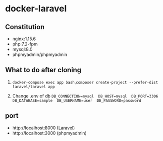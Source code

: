 # docker-laravel

## Constitution
* nginx:1.15.6
* php:7.2-fpm
* mysql:8.0
* phpmyadmin/phpmyadmin

## What to do after cloning
1. `docker-compose exec app bash`,`composer create-project --prefer-dist laravel/laravel app`

2. Change .env of db
  `DB_CONNECTION=mysql  DB_HOST=mysql  DB_PORT=3306  DB_DATABASE=sample  DB_USERNAME=user  DB_PASSWORD=password`

## port
* http://localhost:8000 (Laravel) 
* http://localhost:3000 (phpmyadmin)
